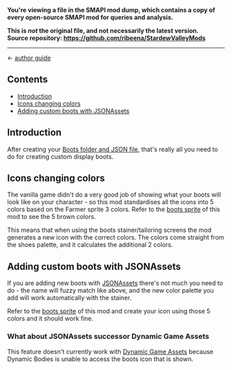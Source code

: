 **You're viewing a file in the SMAPI mod dump, which contains a copy of every open-source SMAPI mod
for queries and analysis.**

**This is _not_ the original file, and not necessarily the latest version.**  
**Source repository: https://github.com/ribeena/StardewValleyMods**

----

← [author guide](../author-guide.md)

## Contents
* [Introduction](#introduction)
* [Icons changing colors](#icons-changing-colors)
* [Adding custom boots with JSONAssets](#adding-custom-boots-with-jsonassets)

## Introduction
After creating your [Boots folder and JSON file](../author-guide.md#shoes), that's really all you need to
do for creating custom display boots.

## Icons changing colors
The vanilla game didn't do a very good job of showing what your boots will look like on
your character - so this mod standardises all the icons into 5 colors based on the
Farmer sprite 3 colors. Refer to the [boots sprite](../../assets/Interface/springobjects_boots.png) of
this mod to see the 5 brown colors.

This means that when using the boots stainer/tailoring screens the mod generates a new
icon with the correct colors. The colors come straight from the shoes palette, and it 
calculates the additional 2 colors.

## Adding custom boots with JSONAssets
If you are adding new boots with [JSONAssets](https://www.nexusmods.com/stardewvalley/mods/1720)
there's not much you need to do - the name will fuzzy match like above, and the
new color palette you add will work automatically with the stainer.

Refer to the [boots sprite](../../assets/Interface/springobjects_boots.png) of
this mod and create your icon using those 5 colors and it should work fine.

### What about JSONAssets successor Dynamic Game Assets
This feature doesn't currently work with [Dynamic Game Assets](https://www.nexusmods.com/stardewvalley/mods/9365)
because Dynamic Bodies is unable to access the boots icon that is shown.
